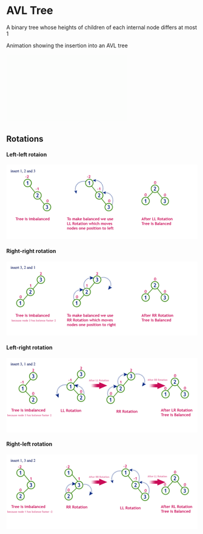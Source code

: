 # AVL Tree

A binary tree whose heights of children of each internal node differs at most 1



Animation showing the insertion into an AVL tree

![](../../common/AVL-animation.gif)

## Rotations

#### Left-left rotaion

![AVL-LL](../../common/AVL-LL.png)

#### Right-right rotation

![ALV-RR](../../common/AVL-RR.png)

#### Left-right rotation

![AVL-LR](../../common/AVL-LR.png)

#### Right-left rotation

![AVL-RL](../../common/AVL-RL.png)